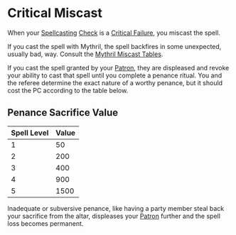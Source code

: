 # Critical Miscast

When your [Spellcasting](../Magic/Spellcasting.md) [Check](../Game%20Procedures/Check.md) is a [Critical Failure](Critical%20Failure.md), you miscast the spell. 

If you cast the spell with Mythril, the spell backfires in some unexpected, usually bad, way. 
	Consult the [Mythril Miscast Tables](../Magic/Miscast%20Tables/!Mythril%20Miscast%20Tables.md).

If you cast the spell granted by your [Patron](../Magic/Spells/Patrons/Patron.md), they are displeased and revoke your ability to cast that spell until you complete a penance ritual. You and the referee determine the exact nature of a worthy penance, but it should cost the PC according to the table below. 
## Penance Sacrifice Value

| Spell Level | Value |
| ----------- | ----- |
| 1           | 50    |
| 2           | 200   |
| 3           | 400   |
| 4           | 900   |
| 5           | 1500  |

Inadequate or subversive penance, like having a party member steal back your sacrifice from the altar, displeases your [Patron](../Magic/Spells/Patrons/Patron.md) further and the spell loss becomes permanent.